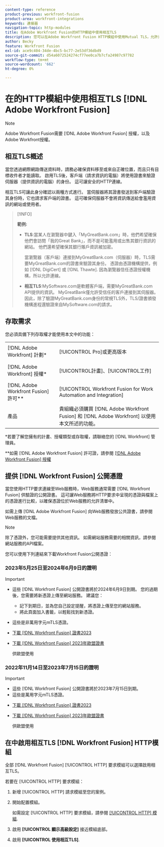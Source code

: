 ```yaml
---
content-type: reference
product-previous: workfront-fusion
product-area: workfront-integrations
keywords: 連接器
navigation-topic: http-modules
title: 在Adobe Workfront Fusion的HTTP模組中使用相互TLS
description: 您可以在Adobe Workfront Fusion HTTP模組中使用Mutual TLS，允許資訊交易的兩側驗證對方的身份。
author: Becky
feature: Workfront Fusion
exl-id: ace9c404-34de-4bc5-bc77-2e53df36dbd9
source-git-commit: d54a6072524274cf77ee0ca7b7cfa24987c97782
workflow-type: tm+mt
source-wordcount: '662'
ht-degree: 0%

---
```


# 在的HTTP模組中使用相互TLS [!DNL Adobe Workfront Fusion]

>[!NOTE]
>
>Adobe Workfront Fusion需要 [!DNL Adobe Workfront Fusion] 授權，以及Adobe Workfront授權。

## 相互TLS概述

當您透過網際網路傳送資料時，請務必確保資料移至或來自正確位置，而且只有目標收件者才能讀取。 啟用TLS後，客戶端（請求資訊的電腦）將使用證書來驗證伺服器（提供資訊的電腦）的身份。 這可讓安全的HTTP連線。

相互TLS可讓此身分確認以兩種方式進行。 當伺服器將其證書發送到客戶端驗證其身份時，它也請求客戶端的證書。 這可確保伺服器不會將資訊傳送給會濫用資訊的網站或使用者。

>[!INFO]
>
>**範例:**
>
>* **TLS**:當某人在瀏覽器中鍵入「MyGreatBank.com」時，他們希望確保他們會訪問「我的Great Bank」，而不是可能濫用或出售其銀行資訊的網站。 他們還希望確保其銀行賬戶資訊被加密。
   >
   >   當瀏覽器（客戶端）連接到MyGreatBank.com（伺服器）時，TLS需要MyGreatBank.com的證書來驗證其身份。 憑證由憑證機構提供，例如 [!DNL DigiCert] 或 [!DNL Thawte]. 因為瀏覽器信任憑證授權機構，所以允許連線。
>
>* **相互TLS**:MySoftware.com是軟體客戶端，需要MyGreatBank.com API提供的資訊。 MyGreatBank僅允許受信任的客戶連接到其伺服器。 因此，除了驗證MyGreatBank.com身份的常規TLS外，TLS/證書頒發機構進程還驗證來自MySoftware.com的請求。


## 存取需求

您必須具備下列存取權才能使用本文中的功能：

<table style="table-layout:auto"> 
 <col> 
 <col> 
 <tbody> 
  <tr> 
   <td role="rowheader">[!DNL Adobe Workfront] 計劃*</td> 
   <td> <p>[!UICONTROL Pro]或更高版本</p> </td> 
  </tr> 
  <tr data-mc-conditions=""> 
   <td role="rowheader">[!DNL Adobe Workfront] 授權*</td> 
   <td> <p>[!UICONTROL計畫]、[!UICONTROL工作]</p> </td> 
  </tr> 
  <tr> 
   <td role="rowheader">[!DNL Adobe Workfront Fusion] 許可**</td> 
   <td> <p>[!UICONTROL Workfront Fusion for Work Automation and Integration] </p> </td> 
  </tr> 
  <tr> 
   <td role="rowheader">產品</td> 
   <td>貴組織必須購買 [!DNL Adobe Workfront Fusion] 和 [!DNL Adobe Workfront] 以使用本文所述的功能。</td> 
  </tr> 
 </tbody> 
</table>

&#42;若要了解您擁有的計畫、授權類型或存取權，請聯絡您的 [!DNL Workfront] 管理員。

&#42;&#42;如需 [!DNL Adobe Workfront Fusion] 許可證，請參閱 [[!DNL Adobe Workfront Fusion] 授權](../../../workfront-fusion/get-started/license-automation-vs-integration.md)

## 提供 [!DNL Workfront Fusion] 公開憑證


當您使用HTTP要求連線至Web服務時，Web服務通常需要 [!DNL Workfront Fusion] 供驗證的公開證書。 這可讓Web服務將HTTP要求中呈現的憑證與檔案上的憑證進行比較，以確保憑證位於Web服務的允許清單中。

如需上傳 [!DNL Adobe Workfront Fusion] 向Web服務發放公共證書，請參閱Web服務的文檔。

>[!NOTE]
>
>除了憑證外，您可能需要提供其他資訊。 如需網站服務需要的相關資訊，請參閱網站服務的API檔案。

您可以使用下列連結來下載Workfront Fusion公開憑證：

### 2023年5月25日至2024年6月9日的證明

>[!IMPORTANT]
>
>* 這些 [!DNL Workfront Fusion] 公開證書將於2024年6月9日到期。 您的過期後，您需要將新憑證上傳至網站服務。 建議您：
   >
   >   * 記下到期日，並為您自己設定提醒，將憑證上傳至您的網站服務。
   >   * 將此頁面加入書籤，以輕鬆找到新憑證。
>
* 這些是非萬用字元mTLS憑證。
>

* [下載 [!DNL Workfront Fusion] 證書2023](/help/quicksilver/workfront-fusion/apps-and-their-modules/http-modules/assets/fusion-prod-us-mtls-certificate.pem)
* [下載 [!DNL Workfront Fusion] 2023年歐盟證書](/help/quicksilver/workfront-fusion/apps-and-their-modules/http-modules/assets/fusion-prod-eu-mtls-certificate.pem)

   供歐盟使用

### 2022年11月14日至2023年7月15日的證明

>[!IMPORTANT]
>
>* 這些 [!DNL Workfront Fusion] 公開證書將於2023年7月15日到期。
>* 這些是萬用字元mTLS憑證。


* [下載 [!DNL Workfront Fusion] 證書2023](https://cdn.experience.workfront.com/Documentation/Workfront+Fusion+2.0+public+certificates/app_workfrontfusion_com-jul-15-2023+updated.cer)
* [下載 [!DNL Workfront Fusion] 2023年歐盟證書](https://cdn.experience.workfront.com/Documentation/Workfront+Fusion/app-eu_workfrontfusion_com-jul-15-2023.cer)

   供歐盟使用

## 在中啟用相互TLS [!DNL Workfront Fusion] HTTP模組

全部 [!DNL Workfront Fusion] [!UICONTROL HTTP] 要求模組可以選擇啟用相互TLS。

若要在 [!UICONTROL HTTP] 要求模組：

1. 新增 [!UICONTROL HTTP] 請求模組至您的案例。
1. 開始配置模組。

   如需設定 [!UICONTROL HTTP] 要求模組，請參閱 [[!UICONTROL HTTP] 模組](../../../workfront-fusion/apps-and-their-modules/http-modules/http-modules-1.md).

1. 啟用 **[!UICONTROL 顯示高級設定]** 接近模組底部。
1. 啟用 **[!UICONTROL 使用相互TLS]**.
